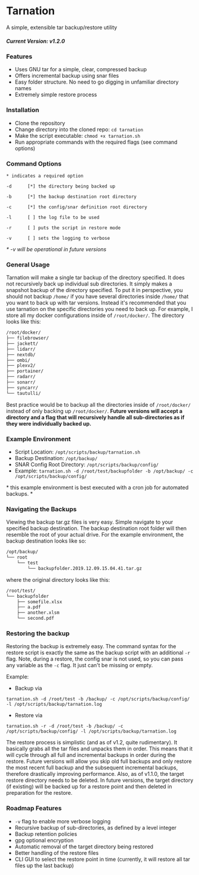 # Tarnation
A simple, extensible tar backup/restore utility

##### Current Version: v1.2.0

### Features
- Uses GNU tar for a simple, clear, compressed backup
- Offers incremental backup using snar files
- Easy folder structure. No need to go digging in unfamiliar directory names
- Extremely simple restore process

### Installation
- Clone the repository
- Change directory into the cloned repo: `cd tarnation`
- Make the script executable: `chmod +x tarnation.sh`
- Run appropriate commands with the required flags (see command options)

### Command Options
`* indicates a required option`

`-d      [*] the directory being backed up`

`-b      [*] the backup destination root directory`

`-c      [*] the config/snar definition root directory`

`-l      [ ] the log file to be used`

`-r      [ ] puts the script in restore mode`

`-v      [ ] sets the logging to verbose`

_\* -v will be operational in future versions_

### General Usage
Tarnation will make a single tar backup of the directory specified. It does not recursively back up individual sub directories. It simply makes a snapshot backup of the directory specified. To put it in perspective, you should not backup `/home/` if you have several directories inside `/home/` that you want to back up with tar versions. Instead it's recommended that you use tarnation on the specific directories you need to back up. For example, I store all my docker configurations inside of `/root/docker/`. The directory looks like this:
```bash
/root/docker/
├── filebrowser/
├── jackett/
├── lidarr/
├── nextdb/
├── ombi/
├── plexv2/
├── portainer/
├── radarr/
├── sonarr/
├── syncarr/
└── tautulli/
```
Best practice would be to backup all the directories inside of `/root/docker/` instead of only backing up `/root/docker/`. **Future versions will accept a directory and a flag that will recursively handle all sub-directories as if they were individually backed up.**

### Example Environment
- Script Location: `/opt/scripts/backup/tarnation.sh`
- Backup Destination: `/opt/backup/`
- SNAR Config Root Directory: `/opt/scripts/backup/config/`
- Example:
`tarnation.sh -d /root/test/backupfolder -b /opt/backup/ -c /opt/scripts/backup/config/`

\* this example environment is best executed with a cron job for automated backups. *

### Navigating the Backups

Viewing the backup tar.gz files is very easy. Simple navigate to your specified backup destination. The backup destination root folder will then resemble the root of your actual drive. For the example environment, the backup destination looks like so:
```bash
/opt/backup/
└── root
    └── test
        └── backupfolder.2019.12.09.15.04.41.tar.gz
```
where the original directory looks like this:
```bash
/root/test/
└── backupfolder
    ├── somefile.xlsx
    ├── a.pdf
    ├── another.xlsm
    └── second.pdf
```

### Restoring the backup
Restoring the backup is extremely easy. The command syntax for the restore script is exactly the same as the backup script with an additional `-r` flag. Note, during a restore, the config snar is not used, so you can pass any variable as the `-c` flag. It just can't be missing or empty.

Example:
- Backup via

```tarnation.sh -d /root/test -b /backup/ -c /opt/scripts/backup/config/ -l /opt/scripts/backup/tarnation.log```
- Restore via

```tarnation.sh -r -d /root/test -b /backup/ -c /opt/scripts/backup/config/ -l /opt/scripts/backup/tarnation.log```

The restore process is simplistic (and as of v1.2, quite rudimentary). It basically grabs all the tar files and unpacks them in order. This means that it will cycle through all full and incremental backups in order during the restore. Future versions will allow you skip old full backups and only restore the most recent full backup and the subsequent incremental backups, therefore drastically improving performance. Also, as of v1.1.0, the target restore directory needs to be deleted. In future versions, the target directory (if existing) will be backed up for a restore point and then deleted in preparation for the restore.

### Roadmap Features
- `-v` flag to enable more verbose logging
- Recursive backup of sub-directories, as defined by a level integer
- Backup retention policies
- gpg optional encryption
- Automatic removal of the target directory being restored
- Better handling of the restore files
- CLI GUI to select the restore point in time (currently, it will restore all tar files up the last backup)
